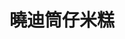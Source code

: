---
title: "曉迪筒仔米糕"
description: "曉迪筒仔米糕"
layout: shop
keywords:
  - 美食競賽
  - 台灣美食
  - 美食精選
datePublished: "2025-06-30"
dateModified: "2025-07-07"
city: "台北市"
district: "中正區"
address: "台北市中正區中華路二段307巷22號"
phone: "0935297218"
geo: "25.029210300910854, 121.50608903140437"
google_map: "https://maps.app.goo.gl/BZHyCdAztxXTB8fs5"
footinder: "https://footinder.com.tw/%E5%8F%B0%E5%8C%97%E5%B8%82%E4%B8%AD%E6%AD%A3%E5%8D%80/107379/"
official: "https://www.instagram.com/xiaodi_taipei/"
award:
  - name: "夜市王"
    year: "2024"
    entries:
      - nightMarket: "南機場夜市"
        food_type: "一飯一湯"
        rank: "第四名"

---